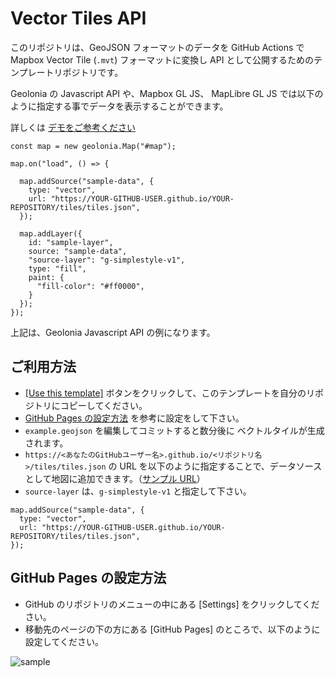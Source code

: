 # Vector Tiles API

このリポジトリは、GeoJSON フォーマットのデータを GitHub Actions で Mapbox Vector Tile (`.mvt`) フォーマットに変換し API として公開するためのテンプレートリポジトリです。

Geolonia の Javascript API や、Mapbox GL JS、 MapLibre GL JS では以下のように指定する事でデータを表示することができます。

詳しくは [デモをご参考ください](https://codepen.io/naogify/pen/OJZGRQY) 

```
const map = new geolonia.Map("#map");

map.on("load", () => {

  map.addSource("sample-data", {
    type: "vector",
    url: "https://YOUR-GITHUB-USER.github.io/YOUR-REPOSITORY/tiles/tiles.json",
  });

  map.addLayer({
    id: "sample-layer",
    source: "sample-data",
    "source-layer": "g-simplestyle-v1",
    type: "fill",
    paint: {
      "fill-color": "#ff0000",
    }
  });
});
```
上記は、Geolonia Javascript API の例になります。


## ご利用方法

* [[Use this template]](https://github.com/naogify/vector-tiles-api/generate) ボタンをクリックして、このテンプレートを自分のリポジトリにコピーしてください。
* [GitHub Pages の設定方法](#github-pages-%E3%81%AE%E8%A8%AD%E5%AE%9A%E6%96%B9%E6%B3%95) を参考に設定をして下さい。
* `example.geojson` を編集してコミットすると数分後に ベクトルタイルが生成されます。
* `https://<あなたのGitHubユーザー名>.github.io/<リポジトリ名>/tiles/tiles.json` の URL を以下のように指定することで、データソースとして地図に追加できます。（[サンプル URL](https://geolonia.github.io/vector-tiles-api/tiles/tiles.json)）
* `source-layer` は、`g-simplestyle-v1` と指定して下さい。

```
map.addSource("sample-data", {
  type: "vector",
  url: "https://YOUR-GITHUB-USER.github.io/YOUR-REPOSITORY/tiles/tiles.json",
});
```


## GitHub Pages の設定方法

* GitHub のリポジトリのメニューの中にある [Settings] をクリックしてください。
* 移動先のページの下の方にある [GitHub Pages] のところで、以下のように設定してください。

![sample](https://user-images.githubusercontent.com/8760841/195016374-3630ae80-b170-4d87-8e3d-88f5408e7a7b.png)

